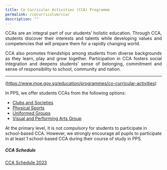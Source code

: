 ```yaml
---
title: Co Curricular Activities (CCA) Programme
permalink: /cocurriculum/cca/
description: ""
---
```




<p style="text-align:justify">CCAs are an integral part of our students’ holistic education. Through CCA, students discover their interests and talents while developing values and competencies that will prepare them for a rapidly changing world. </p>
<p style="text-align:justify">CCA also promotes friendships among students from diverse backgrounds as they learn, play and grow together. Participation in CCA fosters social integration and deepens students’ sense of belonging, commitment and sense of responsibility to school, community and nation.</p>

------

(https://www.moe.gov.sg/education/programmes/co-curricular-activities)      


<p style="text-align:justify">In PPS, we offer students CCAs from the following options:

*   [Clubs and Societies](/cca/Clubs-and-Societies/design-and-innovation-club/)
*   [Physical Sports](/cca/Physical-Sports/basketball/)
*   [Uniformed Groups](/cca/Uniformed-Groups/boys-brigade/)
*   [Visual and Performing Arts Group](/cca/Visual-and-Performing-Arts/arts-n-craft-club/)

At the primary level, it is not compulsory for students to participate in school-based CCA. However, we strongly encourage all pupils to participate in at least 1 school-based CCA during their course of study in PPS.</p>

<h5>CCA Schedule</h5>

[CCA Schedule 2023](/files/CCA%20Schedule%202023.pdf)